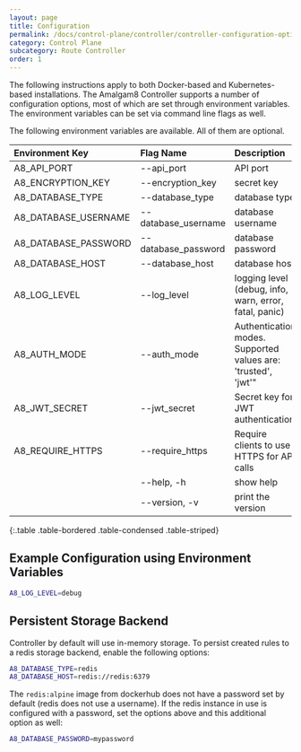 ```yaml
---
layout: page
title: Configuration
permalink: /docs/control-plane/controller/controller-configuration-options/
category: Control Plane
subcategory: Route Controller
order: 1
---
```


The following instructions apply to both Docker-based and Kubernetes-based
installations. The Amalgam8 Controller supports a number of configuration
options, most of which are set through environment variables. The environment
variables can be set via command line flags as well.

The following environment variables are available. All of them are optional.

| Environment Key | Flag Name                   | Description | Default Value |
|:----------------|:----------------------------|:------------|:--------------|
| A8_API_PORT | --api_port | API port | 8080 |
| A8_ENCRYPTION_KEY | --encryption_key | secret key | abcdefghijklmnop |
| A8_DATABASE_TYPE |  --database_type |	database type | memory |
| A8_DATABASE_USERNAME | --database_username | database username | |
| A8_DATABASE_PASSWORD | --database_password | database password | |
| A8_DATABASE_HOST | --database_host | database host | |
| A8_LOG_LEVEL | --log_level | logging level (debug, info, warn, error, fatal, panic) | info |
| A8_AUTH_MODE | --auth_mode | Authentication modes. Supported values are: 'trusted', 'jwt'" | |
| A8_JWT_SECRET | --jwt_secret | Secret key for JWT authentication | |
| A8_REQUIRE_HTTPS | --require_https | Require clients to use HTTPS for API calls | |
| | --help, -h | show help | |
| | --version, -v | print the version | |
{:.table .table-bordered .table-condensed .table-striped}

## Example Configuration using Environment Variables

```bash
A8_LOG_LEVEL=debug
```

## Persistent Storage Backend

Controller by default will use in-memory storage.  To persist created rules
to a redis storage backend, enable the following options:

```bash
A8_DATABASE_TYPE=redis
A8_DATABASE_HOST=redis://redis:6379
```

The `redis:alpine` image from dockerhub does not have a password set by default
(redis does not use a username).  If the redis instance in use is configured
with a password, set the options above and this additional option as well:

```bash
A8_DATABASE_PASSWORD=mypassword
```
